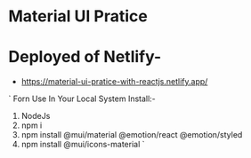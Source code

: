 # Material UI Pratice 

# Deployed of Netlify-
- https://material-ui-pratice-with-reactjs.netlify.app/


` Forn Use In Your Local System
 Install:- 
 1. NodeJs
 2. npm i
 3. npm install @mui/material @emotion/react @emotion/styled
 4. npm install @mui/icons-material
` 
